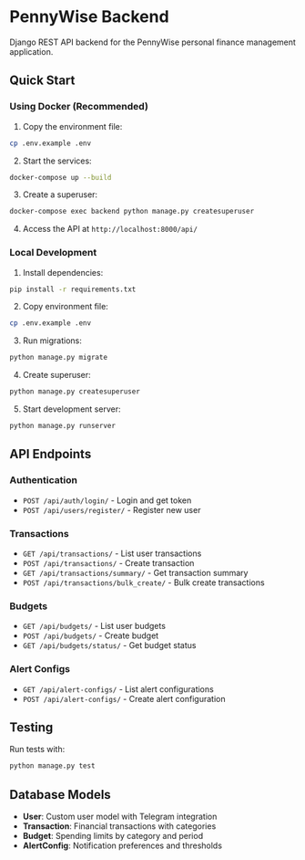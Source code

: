 # PennyWise Backend

Django REST API backend for the PennyWise personal finance management application.

## Quick Start

### Using Docker (Recommended)

1. Copy the environment file:
```bash
cp .env.example .env
```

2. Start the services:
```bash
docker-compose up --build
```

3. Create a superuser:
```bash
docker-compose exec backend python manage.py createsuperuser
```

4. Access the API at `http://localhost:8000/api/`

### Local Development

1. Install dependencies:
```bash
pip install -r requirements.txt
```

2. Copy environment file:
```bash
cp .env.example .env
```

3. Run migrations:
```bash
python manage.py migrate
```

4. Create superuser:
```bash
python manage.py createsuperuser
```

5. Start development server:
```bash
python manage.py runserver
```

## API Endpoints

### Authentication
- `POST /api/auth/login/` - Login and get token
- `POST /api/users/register/` - Register new user

### Transactions
- `GET /api/transactions/` - List user transactions
- `POST /api/transactions/` - Create transaction
- `GET /api/transactions/summary/` - Get transaction summary
- `POST /api/transactions/bulk_create/` - Bulk create transactions

### Budgets
- `GET /api/budgets/` - List user budgets
- `POST /api/budgets/` - Create budget
- `GET /api/budgets/status/` - Get budget status

### Alert Configs
- `GET /api/alert-configs/` - List alert configurations
- `POST /api/alert-configs/` - Create alert configuration

## Testing

Run tests with:
```bash
python manage.py test
```

## Database Models

- **User**: Custom user model with Telegram integration
- **Transaction**: Financial transactions with categories
- **Budget**: Spending limits by category and period
- **AlertConfig**: Notification preferences and thresholds